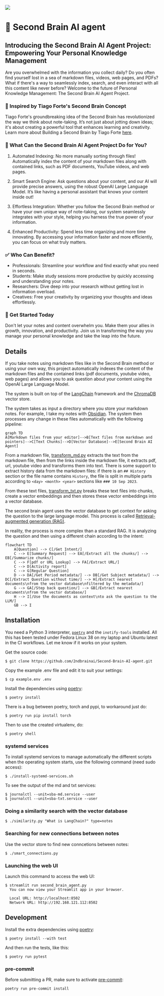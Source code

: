 <a href="https://x.com/2ndBrainAIagent"><img src="https://img.shields.io/twitter/follow/2ndBrainAIagent"></a>

# 🧠 Second Brain AI agent

## Introducing the Second Brain AI Agent Project: Empowering Your Personal Knowledge Management

Are you overwhelmed with the information you collect daily? Do you often find yourself lost in a sea of markdown files, videos, web pages, and PDFs? What if there's a way to seamlessly index, search, and even interact with all this content like never before? Welcome to the future of Personal Knowledge Management: The Second Brain AI Agent Project.

### 📝 Inspired by Tiago Forte's Second Brain Concept

Tiago Forte's groundbreaking idea of the Second Brain has revolutionized the way we think about note-taking. It’s not just about jotting down ideas; it's about creating a powerful tool that enhances learning and creativity. Learn more about Building a Second Brain by Tiago Forte [here](https://fortelabs.com/blog/basboverview/).

### 💼 What Can the Second Brain AI Agent Project Do for You?

1. Automated Indexing: No more manually sorting through files! Automatically index the content of your markdown files along with contained links, such as PDF documents, YouTube videos, and web pages.

2. Smart Search Engine: Ask questions about your content, and our AI will provide precise answers, using the robust OpenAI Large Language Model. It’s like having a personal assistant that knows your content inside out!

3. Effortless Integration: Whether you follow the Second Brain method or have your own unique way of note-taking, our system seamlessly integrates with your style, helping you harness the true power of your information.

4. Enhanced Productivity: Spend less time organizing and more time innovating. By accessing your information faster and more efficiently, you can focus on what truly matters.

### ✅ Who Can Benefit?

* Professionals: Streamline your workflow and find exactly what you need in seconds.
* Students: Make study sessions more productive by quickly accessing and understanding your notes.
* Researchers: Dive deep into your research without getting lost in information overload.
* Creatives: Free your creativity by organizing your thoughts and ideas effortlessly.

### 🚀 Get Started Today

Don't let your notes and content overwhelm you. Make them your allies in growth, innovation, and productivity. Join us in transforming the way you manage your personal knowledge and take the leap into the future.

## Details

If you take notes using markdown files like in the Second Brain method or using your own way, this project automatically indexes the content of the markdown files and the contained links (pdf documents, youtube video, web pages) and allows you to ask question about your content using the OpenAI Large Language Model.

The system is built on top of the [LangChain](https://python.langchain.com/) framework and the [ChromaDB](https://www.trychroma.com/) vector store.

The system takes as input a directory where you store your markdown notes. For example, I take my notes with [Obsidian](https://obsidian.md/). The system then processes any change in these files automatically with the following pipeline:

```mermaid
graph TD
A[Markdown files from your editor]-->B[Text files from markdown and pointers]-->C[Text Chunks]-->D[Vector Database]-->E[Second Brain AI Agent]
```

From a markdown file, [transform_md.py](transform_md.py) extracts the text from the markdown file, then from the links inside the markdown file, it extracts pdf, url, youtube video and transforms them into text. There is some support to extract history data from the markdown files: if there is an `## History` section or the file name contains `History`, the file is split in multiple parts according to `<day> <month> <year>` sections like `### 10 Sep 2023`.

From these text files, [transform_txt.py](transform_txt.py) breaks these text files into chunks, create a vector embeddings and then stores these vector embeddings into a vector database.

The second brain agent uses the vector database to get context for asking the question to the large language model. This process is called [Retrieval-augmented generation (RAG)](https://python.langchain.com/docs/use_cases/question_answering/).

In reality, the process is more complex than a standard RAG. It is analyzing the question and then using a different chain according to the intent:

```mermaid
flowchart TD
    A[Question] --> C[/Get Intent/]
    C --> E[Summary Request] --> EA[/Extract all the chunks/] --> EB[/Summarize chunks/]
    C --> F[pdf or URL Lookup] --> FA[/Extract URL/]
    C --> D[Activity report]
    C --> G[Regular Question]
    D --> DA[/Get Period metadata/] --> DB[/Get Subject metadata/] --> DC[/Extract Question without time/] --> H[/Extract nearest documents\nfrom the vector database\nfiltered by the metadata/]
    G --> GA[/Step back question/] --> GB[/Extract nearest documents\nfrom the vector database/]
    H --> I[/Use the documents as context\nto ask the question to the LLM/]
    GB --> I
```

## Installation

You need a Python 3 interpreter, [`poetry`](https://github.com/python-poetry/install.python-poetry.org) and the `inotify-tools` installed. All this has been tested under Fedora Linux 38 on my laptop and Ubuntu latest in the CI workflows. Let me know if it works on your system.

Get the source code:

```ShellSession
$ git clone https://github.com/2ndbrainai/Second-Brain-AI-agent.git
```

Copy the example .env file and edit it to suit your settings:

```ShellSession
$ cp example.env .env
```

Install the dependencies using [poetry](https://python-poetry.org/):

```ShellSession
$ poetry install
```

There is a bug between poetry, torch and pypi, to workaround just do:

```ShellSession
$ poetry run pip install torch
```

Then to use the created virtualenv, do:

```ShellSession
$ poetry shell
```

### systemd services

To install systemd services to manage automatically the different scripts when the operating system starts, use the following command (need sudo access):

```ShellSession
$ ./install-systemd-services.sh
```

To see the output of the md and txt services:

```ShellSession
$ journalctl --unit=sba-md.service --user
$ journalctl --unit=sba-txt.service --user
```

### Doing a similarity search with the vector database

```ShellSession
$ ./similarity.py "What is LangChain?" type=notes
```

### Searching for new connections between notes

Use the vector store to find new conncetions between notes:

```ShellSession
$ ./smart_connections.py
```

### Launching the web UI

Launch this command to access the web UI:

```ShellSession
$ streamlit run second_brain_agent.py
  You can now view your Streamlit app in your browser.

  Local URL: http://localhost:8502
  Network URL: http://192.168.121.112:8502
```

## Development

Install the extra dependencies using [poetry](https://python-poetry.org/):

```ShellSession
$ poetry install --with test
```

And then run the tests, like this:

```ShellSession
$ poetry run pytest
```

### pre-commit

Before submitting a PR, make sure to activate [pre-commit](https://pre-commit.com/):

```ShellSession
poetry run pre-commit install
```
